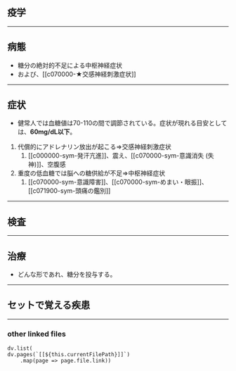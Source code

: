 ## 疫学
---
## 病態
- 糖分の絶対的不足による中枢神経症状
- および、[[c070000-★交感神経刺激症状]]

---
## 症状
- 健常人では血糖値は70-110の間で調節されている。症状が現れる目安としては、**60mg/dL以下**。

1. 代償的にアドレナリン放出が起こる⇒交感神経刺激症状
	1. [[c000000-sym-発汗亢進]]、震え、[[c070000-sym-意識消失 (失神)]]、空腹感
2. 重度の低血糖では脳への糖供給が不足⇒中枢神経症状
	1. [[c070000-sym-意識障害]]、[[c070000-sym-めまい・眼振]]、[[c071900-sym-頭痛の鑑別]]

---
## 検査
---
## 治療
- どんな形であれ、糖分を投与する。

---
## セットで覚える疾患
---
### other linked files
```dataviewjs
dv.list(
dv.pages(`[[${this.currentFilePath}]]`)
	.map(page => page.file.link))
```

